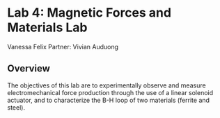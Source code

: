 # Lab 4: Magnetic Forces and Materials Lab

Vanessa Felix
Partner: Vivian Auduong

## Overview
The objectives of this lab are to experimentally observe and measure electromechanical force production through the use of a linear solenoid actuator, and to characterize the B-H loop of two materials (ferrite and steel).



